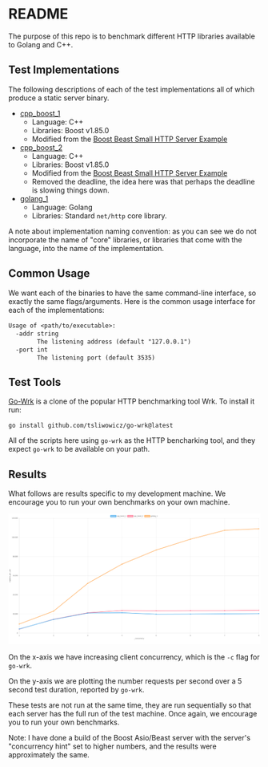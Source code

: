 # README

The purpose of this repo is to benchmark
different HTTP libraries available to Golang and C++.

## Test Implementations

The following descriptions of each of the test implementations all of which produce a static server binary.

* [cpp_boost_1](./cpp_boost_1/)
  * Language: C++
  * Libraries: Boost v1.85.0
  * Modified from the [Boost Beast Small HTTP Server Example](https://github.com/boostorg/beast/blob/boost-1.85.0/example/http/server/small/http_server_small.cpp)
* [cpp_boost_2](./cpp_boost_2/)
  * Language: C++
  * Libraries: Boost v1.85.0
  * Modified from the [Boost Beast Small HTTP Server Example](https://github.com/boostorg/beast/blob/boost-1.85.0/example/http/server/small/http_server_small.cpp)
  * Removed the deadline, the idea here was that perhaps the deadline is slowing things down.
* [golang_1](./golang-1/)
  * Language: Golang
  * Libraries: Standard `net/http` core library.

A note about implementation naming convention: as you can see we do not incorporate the name of "core" libraries, or libraries that come with the language, into the name of the implementation.

## Common Usage 

We want each of the binaries to have the same command-line interface, so exactly the same flags/arguments.
Here is the common usage interface for each of the implementations:

```
Usage of <path/to/executable>:
  -addr string
        The listening address (default "127.0.0.1")
  -port int
        The listening port (default 3535)

```
## Test Tools

[Go-Wrk](https://github.com/tsliwowicz/go-wrk) is a clone of the popular HTTP benchmarking tool Wrk.
To install it run:
```
go install github.com/tsliwowicz/go-wrk@latest
```

All of the scripts here using `go-wrk` as the HTTP bencharking tool, and they expect `go-wrk` to be available on your path.

## Results

What follows are results specific to my development machine.
We encourage you to run your own benchmarks on your own machine.

![results1](./report.sample/screenshots/001.png)

On the x-axis we have increasing client concurrency, which is the `-c` flag for `go-wrk`.

On the y-axis we are plotting the number requests per second over a 5 second test duration, reported by `go-wrk`.

These tests are not run at the same time, they are run sequentially so that each server has the full run of the test machine.
Once again, we encourage you to run your own benchmarks.

Note: I have done a build of the Boost Asio/Beast server with the server's "concurrency hint" set to higher numbers, and the results were approximately the same. 